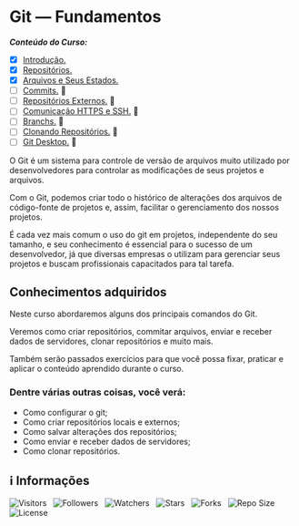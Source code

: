 <!-- Título -->
# Git — Fundamentos

***Conteúdo do Curso:***

* [x] [Introdução.](https://github.com/Devsgeeknerd/mod-int-git-fun-bas)
* [x] [Repositórios.](https://github.com/Devsgeeknerd/mod-rep-git-fun-bas)
* [x] [Arquivos e Seus Estados.](https://github.com/Devsgeeknerd/mod-arq-seu-est-git-fun-bas)
* [ ] [Commits.](https://github.com/Devsgeeknerd/mod-com-git-fun-bas) &#128679;
* [ ] [Repositórios Externos.](https://github.com/Devsgeeknerd/mod-rep-ext-git-fun-bas) &#128679;
* [ ] [Comunicação HTTPS e SSH.](https://github.com/Devsgeeknerd/mod-com-htt-ssh-git-fun-bas) &#128679;
* [ ] [Branchs.](https://github.com/Devsgeeknerd/mod-bra-git-fun-bas) &#128679;
* [ ] [Clonando Repositórios.](https://github.com/Devsgeeknerd/mod-clo-rep-git-fun-bas) &#128679;
* [ ] [Git Desktop.](https://github.com/Devsgeeknerd/mod-git-des-git-fun-bas) &#128679;

O Git é um sistema para controle de versão de arquivos muito utilizado por desenvolvedores para controlar as modificações de seus projetos e arquivos.

Com o Git, podemos criar todo o histórico de alterações dos arquivos de código-fonte de projetos e, assim, facilitar o gerenciamento dos nossos projetos.

É cada vez mais comum o uso do git em projetos, independente do seu tamanho, e seu conhecimento é essencial para o sucesso de um desenvolvedor, já que diversas empresas o utilizam para gerenciar seus projetos e buscam profissionais capacitados para tal tarefa.

## Conhecimentos adquiridos

Neste curso abordaremos alguns dos principais comandos do Git.

Veremos como criar repositórios, commitar arquivos, enviar e receber dados de servidores, clonar repositórios e muito mais.

Também serão passados exercícios para que você possa fixar, praticar e aplicar o conteúdo aprendido durante o curso.

### Dentre várias outras coisas, você verá:

* Como configurar o git;
* Como criar repositórios locais e externos;
* Como salvar alterações dos repositórios;
* Como enviar e receber dados de servidores;
* Como clonar repositórios.

<!-- Informações -->
## &#8505; Informações

![Visitors](https://api.visitorbadge.io/api/visitors?path=Devsgeeknerd%2Fcur-git-fun-bas&label=Visitantes&labelColor=%23700070&labelStyle=none&countColor=%23000fff&style=plastic&color=%23ffffff "Total de Visitantes")
&nbsp;
![Followers](https://img.shields.io/github/followers/Devsgeeknerd?style=p&label=Seguidores&labelColor=800080&color=000fff "Total de Seguidores")
&nbsp;
![Watchers](https://img.shields.io/github/watchers/Devsgeeknerd/cur-git-fun-bas?style=p&label=Observadores&labelColor=800080&color=000fff "Total de Observadores")
&nbsp;
![Stars](https://img.shields.io/github/stars/Devsgeeknerd/cur-git-fun-bas?style=p&label=Estrelas&labelColor=800080&color=000fff "Total de Estrelas")
&nbsp;
![Forks](https://img.shields.io/github/forks/Devsgeeknerd/cur-git-fun-bas?style=p&label=Bifurcações&labelColor=800080&color=000fff "Total de Bifurcações")
&nbsp;
![Repo Size](https://img.shields.io/github/repo-size/Devsgeeknerd/cur-git-fun-bas?style=p&label=Tamanho&labelColor=800080&color=000fff "Tamanho do Repositório")
&nbsp;
![License](https://img.shields.io/github/license/Devsgeeknerd/cur-git-fun-bas?style=p&label=Licença&labelColor=800080&color=000fff "Licença do Repositório")
